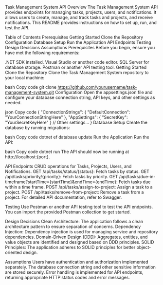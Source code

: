 Task Management System API
Overview
The Task Management System API provides endpoints for managing tasks, projects, users, and notifications. It allows users to create, manage, and track tasks and projects, and receive notifications. This README provides instructions on how to set up, run, and test the API.

Table of Contents
Prerequisites
Getting Started
Clone the Repository
Configuration
Database Setup
Run the Application
API Endpoints
Testing
Design Decisions
Assumptions
Prerequisites
Before you begin, ensure you have met the following requirements:

.NET SDK installed.
Visual Studio or another code editor.
SQL Server for database storage.
Postman or another API testing tool.
Getting Started
Clone the Repository
Clone the Task Management System repository to your local machine:

bash
Copy code
git clone https://github.com/yourusername/task-management-system.git
Configuration
Open the appsettings.json file and configure your database connection string, API keys, and other settings as needed.

json
Copy code
{
  "ConnectionStrings": {
    "DefaultConnection": "YourConnectionStringHere"
  },
  "AppSettings": {
    "SecretKey": "YourSecretKeyHere"
  }
  // Other settings...
}
Database Setup
Create the database by running migrations:

bash
Copy code
dotnet ef database update
Run the Application
Run the API:

bash
Copy code
dotnet run
The API should now be running at http://localhost:{port}.

API Endpoints
CRUD operations for Tasks, Projects, Users, and Notifications.
GET /api/tasks/status/{status}: Fetch tasks by status.
GET /api/tasks/priority/{priority}: Fetch tasks by priority.
GET /api/tasks/due-in-timeframe?startTime={startTime}&endTime={endTime}: Fetch tasks due within a time frame.
POST /api/tasks/assign-to-project: Assign a task to a project.
POST /api/tasks/remove-from-project: Remove a task from a project.
For detailed API documentation, refer to Swagger.

Testing
Use Postman or another API testing tool to test the API endpoints. You can import the provided Postman collection to get started.

Design Decisions
Clean Architecture: The application follows a clean architecture pattern to ensure separation of concerns.
Dependency Injection: Dependency injection is used for managing service and repository dependencies.
Domain-Driven Design (DDD): Aggregates, entities, and value objects are identified and designed based on DDD principles.
SOLID Principles: The application adheres to SOLID principles for better object-oriented design.

Assumptions
Users have authentication and authorization implemented separately.
The database connection string and other sensitive information are stored securely.
Error handling is implemented for API endpoints, returning appropriate HTTP status codes and error messages.

